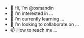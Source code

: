 - 👋 Hi, I’m @osmandin
- 👀 I’m interested in ...
- 🌱 I’m currently learning ...
- 💞️ I’m looking to collaborate on ...
- 📫 How to reach me ...

<!---
osmandin/osmandin is a ✨ special ✨ repository because its `README.md` (this file) appears on your GitHub profile.
You can click the Preview link to take a look at your changes.
--->
